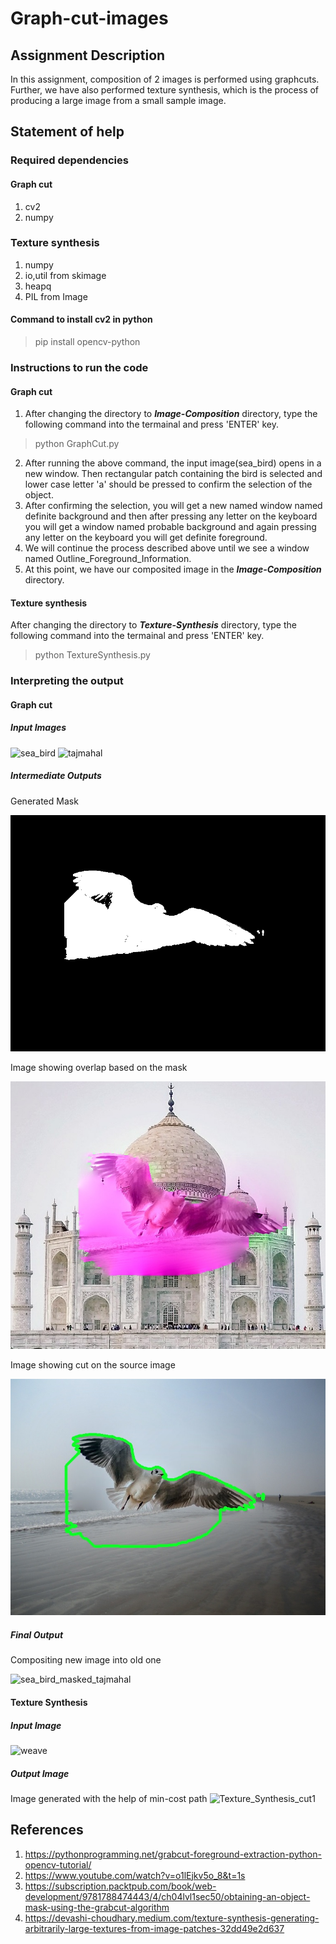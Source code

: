 # Graph-cut-images

## Assignment Description
In this assignment, composition of 2 images is performed using graphcuts. Further, we have also performed texture synthesis, which is the process of  producing a large image from a small sample image.

## Statement of help

### Required dependencies

#### Graph cut
1. cv2
2. numpy



### Texture synthesis
1. numpy
2. io,util from skimage
3. heapq
4. PIL from Image

#### Command to install cv2 in python
>pip install opencv-python

### Instructions to run the code
#### Graph cut
1. After changing the directory to ***Image-Composition*** directory, type the following command into the termainal and press 'ENTER' key.
>python GraphCut.py
2. After running the above command, the input image(sea_bird) opens in a new window. Then rectangular patch containing the bird is selected and lower case letter 'a' should be pressed to confirm the selection of the object.
3. After confirming the selection, you will get a new named window named definite background and then after pressing any letter on the keyboard you will get a window named probable background and again pressing any letter on the keyboard you will get definite foreground.
4. We will continue the process described above until we see a window named Outline_Foreground_Information.
5. At this point, we have our composited image in the ***Image-Composition*** directory.

#### Texture synthesis
After changing the directory to ***Texture-Synthesis*** directory, type the following command into the termainal and press 'ENTER' key.
>python TextureSynthesis.py

### Interpreting the output
#### Graph cut

 ##### Input Images
  
 ![sea_bird](https://user-images.githubusercontent.com/28916768/165418100-2cdb9867-2e16-4863-b116-ab93cf10eb87.jpg)
 ![tajmahal](https://user-images.githubusercontent.com/28916768/165418309-e5231f67-4a05-4861-aa47-119eac79d899.jpg)

  ##### Intermediate Outputs
   Generated Mask
   
  ![sea_bird_mask](https://github.com/Akhil-Movva/Graph-cut-images/blob/main/Image-Composition/sea_bird_mask.png)
  
  Image showing overlap based on the mask
  
  ![Destination_Trasparant](https://github.com/Akhil-Movva/Graph-cut-images/blob/main/Image-Composition/Destination_Trasparant.jpg)
  
  Image showing cut on the source image
  
  ![outline_foreground_info](https://github.com/Akhil-Movva/Graph-cut-images/blob/main/Image-Composition/Outline_ForeGround_Info.jpg)

  
  
  ##### Final Output
   Compositing new image into old one
   
  ![sea_bird_masked_tajmahal](https://user-images.githubusercontent.com/28916768/165418907-a1c8964d-d264-4755-867d-0576385b3ba6.jpg)

  #### Texture Synthesis
  
  ##### Input Image
  ![weave](https://user-images.githubusercontent.com/28916768/165419398-e7850793-4511-45f0-9135-0c78f130e20e.jpg)

  
  ##### Output Image
  
  Image generated with the help of min-cost path
  ![Texture_Synthesis_cut1](https://user-images.githubusercontent.com/28916768/165419557-b4a39576-6752-46a1-9954-20bd42181e5c.jpg)



 ## References
 
 1. https://pythonprogramming.net/grabcut-foreground-extraction-python-opencv-tutorial/
 2. https://www.youtube.com/watch?v=o1lEjkv5o_8&t=1s
 3. https://subscription.packtpub.com/book/web-development/9781788474443/4/ch04lvl1sec50/obtaining-an-object-mask-using-the-grabcut-algorithm
 4. https://devashi-choudhary.medium.com/texture-synthesis-generating-arbitrarily-large-textures-from-image-patches-32dd49e2d637
 







 
 
